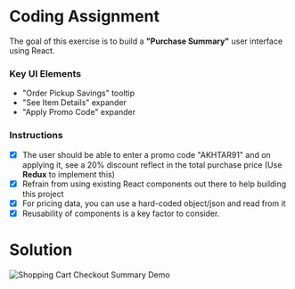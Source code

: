 # Coding Assignment 

The goal of this exercise is to build a **"Purchase Summary"** user interface using React. 

### Key UI Elements
- "Order Pickup Savings" tooltip
- "See Item Details" expander
- "Apply Promo Code" expander

### Instructions
- [x] The user should be able to enter a promo code "AKHTAR91" and on applying it, see a 20% discount reflect in the total purchase price (Use **Redux** to implement this)
- [x] Refrain from using existing React components out there to help building this project
- [x] For pricing data, you can use a hard-coded object/json and read from it
- [x] Reusability of components is a key factor to consider.

# Solution

![Shopping Cart Checkout Summary Demo](/shopping_summary_checkout.gif)